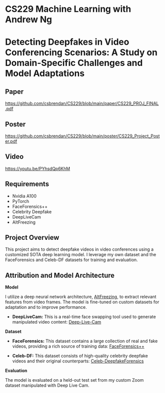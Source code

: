 # CS229 Machine Learning with Andrew Ng


# Detecting Deepfakes in Video Conferencing Scenarios: A Study on Domain-Specific Challenges and Model Adaptations

## Paper
https://github.com/csbrendan/CS229/blob/main/paper/CS229_PROJ_FINAL.pdf

## Poster
https://github.com/csbrendan/CS229/blob/main/poster/CS229_Project_Poster.pdf

## Video
https://youtu.be/PYhsdQp6KhM

## Requirements

- Nvidia A100
- PyTorch
- FaceForensics++
- Celebrity Deepfake
- DeepLiveCam
- AltFreezing



## Project Overview ##

This project aims to detect deepfake videos in video conferences using a customized SOTA deep learning model. I leverage my own dataset and the FaceForensics and Celeb-DF datasets for training and evaluation.



## Attribution and Model Architecture

**Model**

I utilize a deep neural network architecture, [AltFreezing](https://github.com/ZhendongWang6/AltFreezing), to extract relevant features from video frames. The model is fine-tuned on custom datasets for adaptation and to improve performance.

* **DeepLiveCam:** This is a real-time face swapping tool used to generate manipulated video content: [Deep-Live-Cam](https://github.com/hacksider/Deep-Live-Cam)

**Dataset**

* **FaceForensics:** This dataset contains a large collection of real and fake videos, providing a rich source of training data: [FaceForensics++](https://github.com/ondyari/FaceForensics)


* **Celeb-DF:** This dataset consists of high-quality celebrity deepfake videos and their original counterparts: [Celeb-DeepfakeForensics](https://github.com/yuezunli/celeb-deepfakeforensics)


**Evaluation**

The model is evaluated on a held-out test set from my custom Zoom dataset manipulated with Deep Live Cam.





